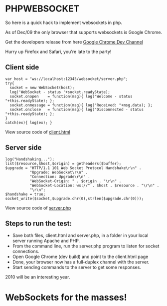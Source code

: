 PHPWEBSOCKET
============

So here is a quick hack to implement websockets in php.

As of Dec/09 the only browser that supports websockets is Google Chrome.

Get the developers release from here [Google Chrome Dev Channel](http://www.chromium.org/getting-involved/dev-channel)

Hurry up Firefox and Safari, you're late to the party!

Client side
-----------

	var host = "ws://localhost:12345/websocket/server.php";
	try{
	  socket = new WebSocket(host);
	  log('WebSocket - status '+socket.readyState);
	  socket.onopen    = function(msg){ log("Welcome - status "+this.readyState); };
	  socket.onmessage = function(msg){ log("Received: "+msg.data); };
	  socket.onclose   = function(msg){ log("Disconnected - status "+this.readyState); };
	}
	catch(ex){ log(ex); }

View source code of [client.html](http://github.com/GeorgeNava/phpwebsocket/blob/master/client.html)


Server side
-----------

	log("Handshaking...");
	list($resource,$host,$origin) = getheaders($buffer);
	$upgrade = "HTTP/1.1 101 Web Socket Protocol Handshake\r\n" .
			   "Upgrade: WebSocket\r\n" .
			   "Connection: Upgrade\r\n" .
			   "WebSocket-Origin: " . $origin . "\r\n" .
			   "WebSocket-Location: ws://" . $host . $resource . "\r\n" .
			   "\r\n";
	$handshake = true;
	socket_write($socket,$upgrade.chr(0),strlen($upgrade.chr(0)));

View source code of [server.php](http://github.com/GeorgeNava/phpwebsocket/blob/master/server.php)

Steps to run the test:
----------------------

* Save both files, client.html and server.php, in a folder in your local server running Apache and PHP.
* From the command line, run the server.php program to listen for socket connections.
* Open Google Chrome (dev build) and point to the client.html page
* Done, your browser now has a full-duplex channel with the server.
* Start sending commands to the server to get some responses.

2010 will be an interesting year.

WebSockets for the masses!
==========================